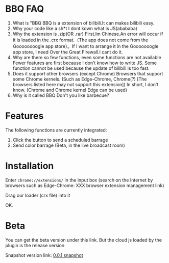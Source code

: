 # BBQ FAQ
1. What is "BBQ
BBQ is a extension of bilibili.It can makes bilibili easy.
2. Why your code like a sh*t
I dont kown what is JS(abababa)
3. Why the extension is .zip(OR .rar)
First.Im Chinese.An error will occur if it is loaded in the .crx format.（The app does not come from the Goooooooogle app store）。If I want to arrange it in the Gooooooogle app store, I need Over the Great Firewall.I cant do it.
4. Why are there so few functions, even some functions are not available
Fewer features are first because I don’t know how to write JS. Some function cannot be used because the update of bilibili is too fast.
5. Does it support other browsers (except Chrome)
Browsers that support some Chrome kernels. (Such as Edge-Chrome, Chrome(?) [The browsers listed here may not support this extension]) In short, I don't know.
(Chrome and Chrome kernel Edge can be used)
6. Why is it called BBQ
Don't you like barbecue?
# Features
The following functions are currently integrated:
1. Click the button to send a scheduled barrage
2. Send color barrage (Beta, in the live broadcast room)

# Installation

Enter `chrome://extensions/` in the input box (search on the Internet by browsers such as Edge-Chrome: XXX browser extension management link)

Drag our loader (crx file) into it

OK.


# Beta
You can get the beta version under this link. But the cloud js loaded by the plugin is the release version

Snapshot version link: [0.0.1 snapshot](https://github.com/ilrua/BBQ/blob/main/flashpic/bbq0.0.1.crx)
